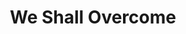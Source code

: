 ---
layout: default
title: We Shall Overcome
event: Albany Movement
artist: Guy Carawan, Pete Seeger, Joan Beez
genre: Folk
writer: Pete Seeger, Guy Carawan, Zilphia Horton, Frank Hamilton
producer: Harold Leventhal
album: We Shall Oovercome
label: Columbia 
country: USA
language: English 
duration: '5:58' 
released: 1963
video: https://www.youtube.com/embed/nM39QUiAsoM
award1: Grammy for Best Folk Recording by Pete Seeger, 1963
award2:
award3:
description: Pete Seeger first heard the song sung by Tobacco workers in the late 1940s.  Prior to the Albany movement, the song was majoritly performed within the Southern white folk tradition,until led by Bernice Johnson Reagon, black activists changed the structure and tempo of the song which turned it into a protest song sung at mass gatherings (Ward)
versions: 
coverart: media/images/cover-art/weshallovercome_coverart.jpg
---